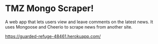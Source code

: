 # TMZ Mongo Scraper!

A web app that lets users view and leave comments on the latest news. 
It uses Mongoose and Cheerio to scrape news from another site.

https://guarded-refuge-48461.herokuapp.com/

